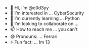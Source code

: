 - 👋 Hi, I’m @c0d3yy
- 👀 I’m interested in ... CyberSecurity
- 🌱 I’m currently learning ... Python
- 💞️ I’m looking to collaborate on ...
- 📫 How to reach me ... you can't
- 😄 Pronouns: ... Ferrari
- ⚡ Fun fact: ... Im 13

<!---
c0d3yy/c0d3yy is a ✨ special ✨ repository because its `README.md` (this file) appears on your GitHub profile.
You can click the Preview link to take a look at your changes.
--->
